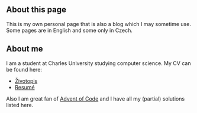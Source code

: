 ## About this page

This is my own personal page that is also a blog which I may sometime use. Some pages are in English and some only in Czech.

## About me

I am a student at Charles University studying computer science. My CV can be found here:

- [Životopis](./resources/CV_cs.pdf)
- [Resumé](./resources/CV_en.pdf)

Also I am great fan of [Advent of Code](/adventofcode.md) and I have all my (partial) solutions listed here.
